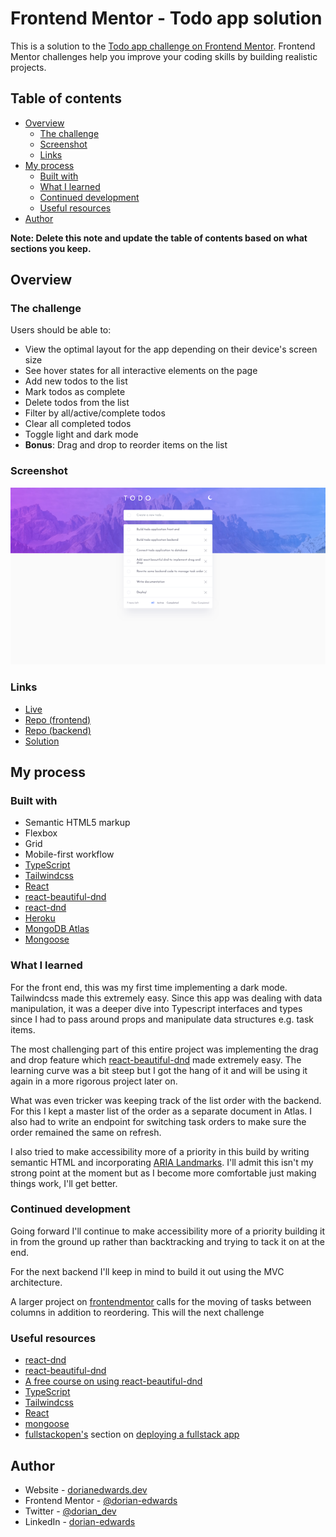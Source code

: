 # Frontend Mentor - Todo app solution

This is a solution to the [Todo app challenge on Frontend Mentor](https://www.frontendmentor.io/challenges/todo-app-Su1_KokOW). Frontend Mentor challenges help you improve your coding skills by building realistic projects.

## Table of contents

- [Overview](#overview)
  - [The challenge](#the-challenge)
  - [Screenshot](#screenshot)
  - [Links](#links)
- [My process](#my-process)
  - [Built with](#built-with)
  - [What I learned](#what-i-learned)
  - [Continued development](#continued-development)
  - [Useful resources](#useful-resources)
- [Author](#author)

**Note: Delete this note and update the table of contents based on what sections you keep.**

## Overview

### The challenge

Users should be able to:

- View the optimal layout for the app depending on their device's screen size
- See hover states for all interactive elements on the page
- Add new todos to the list
- Mark todos as complete
- Delete todos from the list
- Filter by all/active/complete todos
- Clear all completed todos
- Toggle light and dark mode
- **Bonus**: Drag and drop to reorder items on the list

### Screenshot

![todo app screenshot](./screenshot.png)

### Links

- [Live](https://stark-oasis-69277.herokuapp.com/)
- [Repo (frontend)](https://github.com/dorian-edwards/dnd-todo-front)
- [Repo (backend)](https://github.com/dorian-edwards/dnd-todo-back)
- [Solution](https://www.frontendmentor.io/solutions/full-stack-drag-and-drop-todo-app-QlLBlm7rQj)

## My process

### Built with

- Semantic HTML5 markup
- Flexbox
- Grid
- Mobile-first workflow
- [TypeScript](https://www.typescriptlang.org/)
- [Tailwindcss](https://tailwindcss.com/)
- [React](https://reactjs.org/)
- [react-beautiful-dnd](https://github.com/atlassian/react-beautiful-dnd)
- [react-dnd](https://github.com/react-dnd/react-dnd)
- [Heroku](https://www.heroku.com)
- [MongoDB Atlas](https://www.mongodb.com/atlas/database)
- [Mongoose](https://mongoosejs.com/docs/)

### What I learned

For the front end, this was my first time implementing a dark mode. Tailwindcss made this extremely easy. Since this app was dealing with data manipulation, it was a deeper dive into Typescript interfaces and types since I had to pass around props and manipulate data structures e.g. task items.

The most challenging part of this entire project was implementing the drag and drop feature which [react-beautiful-dnd](https://github.com/atlassian/react-beautiful-dnd) made extremely easy. The learning curve was a bit steep but I got the hang of it and will be using it again in a more rigorous project later on.

What was even tricker was keeping track of the list order with the backend. For this I kept a master list of the order as a separate document in Atlas. I also had to write an endpoint for switching task orders to make sure the order remained the same on refresh.

I also tried to make accessibility more of a priority in this build by writing semantic HTML and incorporating [ARIA Landmarks](https://accessibility.oit.ncsu.edu/using-aria-landmarks-a-demonstration/). I'll admit this isn't my strong point at the moment but as I become more comfortable just making things work, I'll get better.

### Continued development

Going forward I'll continue to make accessibility more of a priority building it in from the ground up rather than backtracking and trying to tack it on at the end.

For the next backend I'll keep in mind to build it out using the MVC architecture.

A larger project on [frontendmentor](https://www.frontendmentor.io/challenges) calls for the moving of tasks between columns in addition to reordering. This will the next challenge

### Useful resources

- [react-dnd](https://github.com/react-dnd/react-dnd)
- [react-beautiful-dnd](https://github.com/atlassian/react-beautiful-dnd)
- [A free course on using react-beautiful-dnd](https://egghead.io/courses/beautiful-and-accessible-drag-and-drop-with-react-beautiful-dnd)
- [TypeScript](https://www.typescriptlang.org/)
- [Tailwindcss](https://tailwindcss.com/)
- [React](https://reactjs.org/)
- [mongoose](https://mongoosejs.com/docs/)
- [fullstackopen's](https://fullstackopen.com/en/) section on [deploying a fullstack app](https://fullstackopen.com/en/part3/deploying_app_to_internet)

## Author

- Website - [dorianedwards.dev](https://dorianedwards.dev)
- Frontend Mentor - [@dorian-edwards](https://www.frontendmentor.io/profile/dorian-edwards)
- Twitter - [@dorian_dev](https://twitter.com/dorian_dev)
- LinkedIn - [dorian-edwards](https://www.linkedin.com/in/dorian-edwards/)
